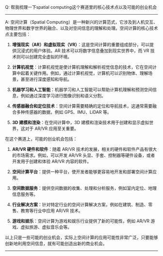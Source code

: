 Q: 帮我梳理一下spatial computing这个赛道里的核心技术点以及可能的创业机会

---

A: 空间计算（Spatial Computing）是一种新兴的计算范式，它涉及到人机交互、物理世界和数字世界的融合、以及对空间信息的理解和处理。空间计算的核心技术点主要包括：

1.  **增强现实（AR）和虚拟现实（VR）**：这是空间计算的重要组成部分，可以提供沉浸式的用户体验。AR 技术可以将数字信息叠加到现实世界中，而 VR 技术则可以创建完全虚拟的环境。
    
2.  **计算机视觉**：计算机视觉是使计算机理解和解析视觉信息的技术，它在空间计算中起着关键作用。例如，通过计算机视觉，计算机可以识别物体、理解场景，甚至进行深度感知和导航。
    
3.  **机器学习和人工智能**：机器学习和人工智能可以帮助计算机理解和预测空间信息，例如通过深度学习进行图像识别和语义分割。
    
4.  **传感器融合和定位技术**：空间计算需要精确的定位和导航技术，这通常需要融合多种传感器的数据，例如 GPS、IMU、LiDAR 等。
    
5.  **3D 建模和渲染**：在空间计算中，3D 建模和渲染技术用于创建和显示虚拟世界，这对于 AR/VR 应用至关重要。
    

在这个赛道上，可能的创业机会包括：

1.  **AR/VR 硬件和软件**：随着 AR/VR 技术的发展，相关的硬件和软件产品有很大的市场需求。例如，可以开发 AR/VR 头显、手套、控制器等硬件设备，或者开发用于创建和体验 AR/VR 内容的软件。
    
2.  **空间计算平台**：提供一种平台，使开发者能够更容易地开发和部署空间计算应用。
    
3.  **空间数据服务**：提供空间数据的收集、处理和分析服务，例如室内定位、地理信息服务等。
    
4.  **行业解决方案**：针对特定行业的空间计算解决方案，例如在建筑、制造、零售、教育等行业中应用 AR/VR 技术。
    
5.  **游戏和娱乐**：空间计算为游戏和娱乐行业提供了新的可能性，例如 AR/VR 游戏、虚拟旅游、虚拟音乐会等。
    

以上只是一些可能的创业机会，实际上空间计算的应用可能性非常广泛，只要能够创新地利用空间信息，就有可能创造出新的商业机会。

---

